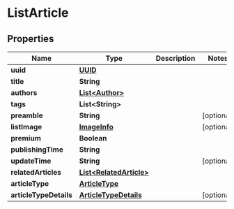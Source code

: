 

# ListArticle

## Properties

Name | Type | Description | Notes
------------ | ------------- | ------------- | -------------
**uuid** | [**UUID**](UUID.md) |  | 
**title** | **String** |  | 
**authors** | [**List&lt;Author&gt;**](Author.md) |  | 
**tags** | **List&lt;String&gt;** |  | 
**preamble** | **String** |  |  [optional]
**listImage** | [**ImageInfo**](ImageInfo.md) |  |  [optional]
**premium** | **Boolean** |  | 
**publishingTime** | **String** |  | 
**updateTime** | **String** |  |  [optional]
**relatedArticles** | [**List&lt;RelatedArticle&gt;**](RelatedArticle.md) |  | 
**articleType** | [**ArticleType**](ArticleType.md) |  | 
**articleTypeDetails** | [**ArticleTypeDetails**](ArticleTypeDetails.md) |  |  [optional]




